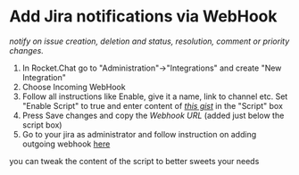 # Add Jira notifications via WebHook

_notify on issue creation, deletion and status, resolution, comment or priority changes._

1. In Rocket.Chat go to "Administration"->"Integrations" and create "New Integration"
2. Choose Incoming WebHook
3. Follow all instructions like Enable, give it a name, link to channel etc. Set "Enable Script" to true and enter content of *[this gist](https://gist.github.com/malko/7b46696aa92d07736cc8ea9ed4041c68)* in the "Script" box
4. Press Save changes and copy the *Webhook URL* (added just below the script box)
5. Go to your jira as administrator and follow instruction on adding outgoing webhook [here](https://developer.atlassian.com/jiradev/jira-apis/webhooks#Webhooks-configureConfiguringawebhook)

you can tweak the content of the script to better sweets your needs
